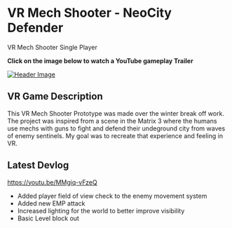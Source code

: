 # VR Mech Shooter - NeoCity Defender
VR Mech Shooter Single Player

**Click on the image below to watch a YouTube gameplay Trailer**

[![Header Image](https://github.com/stevie57/VR_Defender/blob/main/Assets/Texture/TitleThumbnail.png)](https://youtu.be/9gcXb-Gw-a0)

## VR Game Description
This VR Mech Shooter Prototype was made over the winter break off work. The project was inspired from a scene in the Matrix 3 where the humans use mechs with guns to fight and defend their undeground city from waves of enemy sentinels. My goal was to recreate that experience and feeling in VR.

## Latest Devlog
https://youtu.be/MMgiq-vFzeQ
- Added player field of view check to the enemy movement system
- Added new EMP attack 
- Increased lighting for the world to better improve visibility
- Basic Level block out

